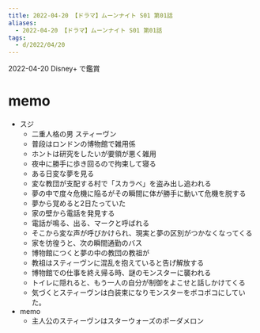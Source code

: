 ```yaml
---
title: 2022-04-20 【ドラマ】ムーンナイト S01 第01話
aliases:
  - 2022-04-20 【ドラマ】ムーンナイト S01 第01話
tags:
  - d/2022/04/20
---
```



2022-04-20 Disney+ で鑑賞



memo
========================



- スジ
  - 二重人格の男 スティーヴン
  - 普段はロンドンの博物館で雑用係
  - ホントは研究をしたいが要領が悪く雑用
  - 夜中に勝手に歩き回るので拘束して寝る
  - ある日変な夢を見る
  - 変な教団が支配する村で「スカラベ」を盗み出し追われる
  - 夢の中で度々危機に陥るがその瞬間に体が勝手に動いて危機を脱する
  - 夢から覚めると2日たっていた
  - 家の壁から電話を発見する
  - 電話が鳴る、出る、マークと呼ばれる
  - そこから変な声が呼びかけられ、現実と夢の区別がつかなくなってくる
  - 家を彷徨うと、次の瞬間通勤のバス
  - 博物館につくと夢の中の教団の教祖が
  - 教祖はスティーヴンに混乱を抱えていると告げ解放する
  - 博物館での仕事を終え帰る時、謎のモンスターに襲われる
  - トイレに隠れると、もう一人の自分が制御をよこせと話しかけてくる
  - 気づくとスティーヴンは白装束になりモンスターをボコボコにしていた。
- memo
  - 主人公のスティーヴンはスターウォーズのポーダメロン